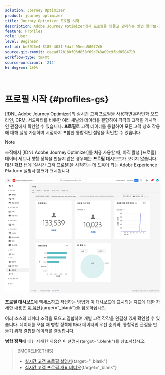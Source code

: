 ```yaml
---
solution: Journey Optimizer
product: journey optimizer
title: Journey Optimizer 프로필 시작
description: Adobe Journey Optimizer에서 프로필을 만들고 관리하는 방법 알아보기
feature: Profiles
role: User
level: Beginner
exl-id: be3936e4-8185-4031-9daf-95eea58077d0
source-git-commit: ceead77b1b0f03d853f69c763a09c9fbd0584723
workflow-type: tm+mt
source-wordcount: '214'
ht-degree: 100%

---
```


# 프로필 시작 {#profiles-gs}

[!DNL Adobe Journey Optimizer]의 실시간 고객 프로필을 사용하면 온라인과 오프라인, CRM, 서드파티를 비롯한 여러 채널의 데이터를 결합하여 각각의 고객을 거시적인 관점에서 확인할 수 있습니다. **프로필**&#x200B;로 고객 데이터를 통합하여 모든 고객 상호 작용에 대해 실행 가능하며 시점까지 포함한 통합적인 설명을 확인할 수 있습니다.

>[!NOTE]
>
>조직에서 [!DNL Adobe Journey Optimizer]를 처음 사용할 때, 아직 활성 [프로필] 데이터 세트나 병합 정책을 만들지 않은 경우에는 **프로필** 대시보드가 보이지 않습니다. 대신 **개요** 탭에 [실시간 고객 프로필]을 시작하는 데 도움이 되는 Adobe Experience Platform 설명서 링크가 표시됩니다.

![](assets/profiles-home.png)

**프로필 대시보드**&#x200B;에 액세스하고 작업하는 방법과 이 대시보드에 표시되는 지표에 대한 자세한 내용은 [이 섹션](https://experienceleague.adobe.com/docs/experience-platform/profile/ui/user-guide.html?lang=ko){target="_blank"}을 참조하십시오.

여러 소스의 데이터 조각을 모으고 결합하여 개별 고객 각각을 완결성 있게 확인할 수 있습니다. 데이터를 모을 때 병합 정책에 따라 데이터의 우선 순위와, 통합적인 관점을 만들기 위해 결합할 데이터를 결정합니다.

**병합 정책**&#x200B;에 대한 자세한 내용은 이 [설명서](https://experienceleague.adobe.com/docs/experience-platform/profile/merge-policies/ui-guide.html?lang=ko){target="_blank"}를 참조하십시오.

>[!MORELIKETHIS]
>
>* [실시간 고객 프로필 설명서](https://experienceleague.adobe.com/docs/experience-platform/query/home.html?lang=ko){target="_blank"}
>* [실시간 고객 프로필 개요 비디오](https://experienceleague.adobe.com/docs/experience-platform/profile/home.html?lang=ko){target="_blank"}
